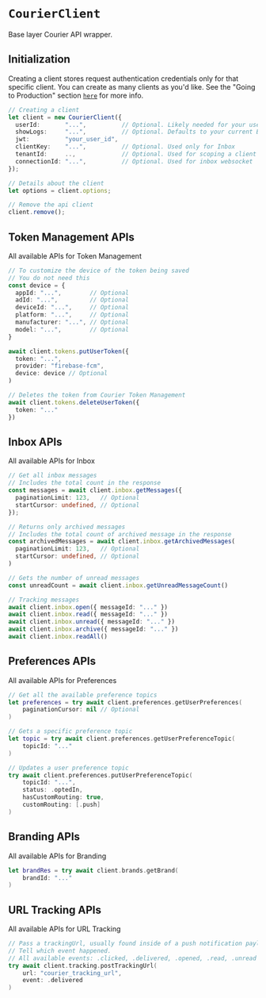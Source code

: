 # `CourierClient`

Base layer Courier API wrapper.

## Initialization

Creating a client stores request authentication credentials only for that specific client. You can create as many clients as you'd like. See the "Going to Production" section <a href="https://github.com/trycourier/courier-ios/blob/master/Docs/Authentication.md#going-to-production"><code>here</code></a> for more info.

```typescript
// Creating a client
let client = new CourierClient({
  userId:       "...",          // Optional. Likely needed for your use case. See above for more authentication details
  showLogs:     "...",          // Optional. Defaults to your current BuildConfig
  jwt:          "your_user_id",
  clientKey:    "...",          // Optional. Used only for Inbox
  tenantId:     ..,             // Optional. Used for scoping a client to a specific tenant
  connectionId: "...",          // Optional. Used for inbox websocket
});

// Details about the client
let options = client.options;

// Remove the api client
client.remove();
```

## Token Management APIs

All available APIs for Token Management

```typescript
// To customize the device of the token being saved
// You do not need this
const device = {
  appId: "...",        // Optional
  adId: "...",         // Optional
  deviceId: "...",     // Optional
  platform: "...",     // Optional
  manufacturer: "...", // Optional
  model: "...",        // Optional
}

await client.tokens.putUserToken({
  token: "...",
  provider: "firebase-fcm",
  device: device // Optional
)

// Deletes the token from Courier Token Management
await client.tokens.deleteUserToken({
  token: "..."
})
```

## Inbox APIs

All available APIs for Inbox

```typescript
// Get all inbox messages
// Includes the total count in the response
const messages = await client.inbox.getMessages({
  paginationLimit: 123,   // Optional
  startCursor: undefined, // Optional
});

// Returns only archived messages
// Includes the total count of archived message in the response
const archivedMessages = await client.inbox.getArchivedMessages(
  paginationLimit: 123,   // Optional
  startCursor: undefined, // Optional
)

// Gets the number of unread messages
const unreadCount = await client.inbox.getUnreadMessageCount()

// Tracking messages
await client.inbox.open({ messageId: "..." })
await client.inbox.read({ messageId: "..." })
await client.inbox.unread({ messageId: "..." })
await client.inbox.archive({ messageId: "..." })
await client.inbox.readAll()
```

## Preferences APIs

All available APIs for Preferences

```swift
// Get all the available preference topics
let preferences = try await client.preferences.getUserPreferences(
    paginationCursor: nil // Optional
)

// Gets a specific preference topic
let topic = try await client.preferences.getUserPreferenceTopic(
    topicId: "..."
)

// Updates a user preference topic
try await client.preferences.putUserPreferenceTopic(
    topicId: "...",
    status: .optedIn,
    hasCustomRouting: true,
    customRouting: [.push]
)
```

## Branding APIs

All available APIs for Branding

```swift
let brandRes = try await client.brands.getBrand(
    brandId: "..."
)
```

## URL Tracking APIs

All available APIs for URL Tracking

```swift
// Pass a trackingUrl, usually found inside of a push notification payload or Inbox message
// Tell which event happened. 
// All available events: .clicked, .delivered, .opened, .read, .unread
try await client.tracking.postTrackingUrl(
    url: "courier_tracking_url",
    event: .delivered
)
```
